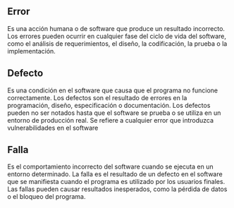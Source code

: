 ## Error
Es una acción humana o de software que produce un resultado incorrecto. Los errores pueden ocurrir en cualquier fase del ciclo de vida del software, como el análisis de requerimientos, el diseño, la codificación, la prueba o la implementación.
	
## Defecto
Es una condición en el software que causa que el programa no funcione correctamente. Los defectos son el resultado de errores en la programación, diseño, especificación o documentación. Los defectos pueden no ser notados hasta que el software se prueba o se utiliza en un entorno de producción real.
Se refiere a cualquier error que introduzca vulnerabilidades en el software

## Falla
Es el comportamiento incorrecto del software cuando se ejecuta en un entorno determinado. La falla es el resultado de un defecto en el software que se manifiesta cuando el programa es utilizado por los usuarios finales. Las fallas pueden causar resultados inesperados, como la pérdida de datos o el bloqueo del programa.